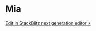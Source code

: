 # Mia

[Edit in StackBlitz next generation editor ⚡️](https://stackblitz.com/~/github.com/lotrlol/Mia)